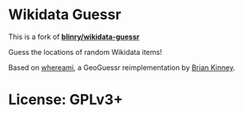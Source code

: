 Wikidata Guessr
===============

This is a fork of **[blinry/wikidata-guessr](https://github.com/blinry/wikidata-guessr)**

Guess the locations of random Wikidata items!

Based on [whereami](https://github.com/webdevbrian/whereami), a GeoGuessr reimplementation by [Brian Kinney](http://www.thebriankinney.com/).

License: GPLv3+
===============
